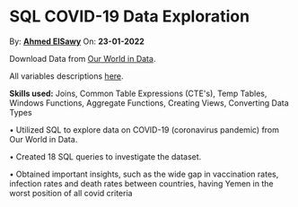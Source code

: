 # SQL COVID-19 Data Exploration
By: [**Ahmed ElSawy**](https://www.linkedin.com/in/sawy/ 'Ahmed ElSawy on LinkedIn')
On: **23-01-2022**

Download Data from [Our World in Data](https://ourworldindata.org/coronavirus).

All variables descriptions [here](https://github.com/owid/covid-19-data/tree/master/public/data).

**Skills used:** Joins, Common Table Expressions (CTE's), Temp Tables, Windows Functions, Aggregate Functions, Creating Views, Converting Data Types

•	Utilized SQL to explore data on COVID-19 (coronavirus pandemic) from Our World in Data.

•	Created 18 SQL queries to investigate the dataset.

•	Obtained important insights, such as the wide gap in vaccination rates, infection rates and death rates between countries, having Yemen in the worst position of all covid criteria
